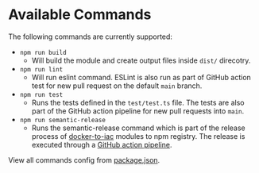 # Available Commands

The following commands are currently supported:

- `npm run build`
  - Will build the module and create output files inside `dist/` direcotry.
- `npm run lint`
  - Will run eslint command. ESLint is also run as part of GitHub action test for new pull request on the default `main` branch.
- `npm run test`
  - Runs the tests defined in the `test/test.ts` file. The tests are also part of the GitHub action pipeline for new pull requests into `main`.
- `npm run semantic-release`
  - Runs the semantic-release command which is part of the release process of [docker-to-iac](https://www.npmjs.com/package/@deploymy/docker-to-iac) modules to npm registry. The release is executed through a [GitHub action pipeline](/docker-to-iac/publishing-to-npm.md).

View all commands config from [package.json](https://github.com/deploymy/docker-to-iac/blob/main/package.json).
